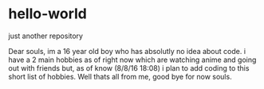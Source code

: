 # hello-world
just another repository

Dear souls,
im a 16 year old boy who has absolutly no idea about code.
i have a 2 main hobbies as of right now which are watching anime and going out with friends but, as of know (8/8/16 18:08) i plan to add coding to this short list of hobbies.
Well thats all from me, good bye for now souls.
